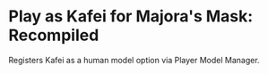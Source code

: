 # Play as Kafei for Majora's Mask: Recompiled

Registers Kafei as a human model option via Player Model Manager.
